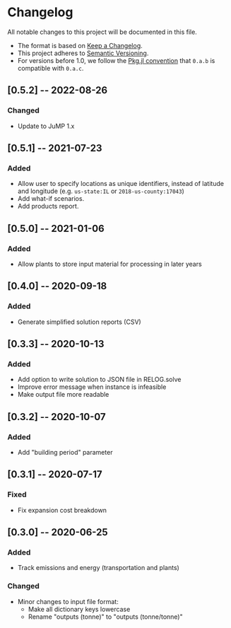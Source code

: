 # Changelog

All notable changes to this project will be documented in this file.

- The format is based on [Keep a Changelog][changelog].
- This project adheres to [Semantic Versioning][semver].
- For versions before 1.0, we follow the [Pkg.jl convention][pkjjl]
  that `0.a.b` is compatible with `0.a.c`.

[changelog]: https://keepachangelog.com/en/1.0.0/
[semver]: https://semver.org/spec/v2.0.0.html
[pkjjl]: https://pkgdocs.julialang.org/v1/compatibility/#compat-pre-1.0

## [0.5.2] -- 2022-08-26
### Changed
- Update to JuMP 1.x

## [0.5.1] -- 2021-07-23
### Added
- Allow user to specify locations as unique identifiers, instead of latitude and longitude (e.g. `us-state:IL` or `2018-us-county:17043`)
- Add what-if scenarios.
- Add products report.

## [0.5.0] -- 2021-01-06
### Added
- Allow plants to store input material for processing in later years

## [0.4.0] -- 2020-09-18
### Added
- Generate simplified solution reports (CSV)

## [0.3.3] -- 2020-10-13
### Added
- Add option to write solution to JSON file in RELOG.solve
- Improve error message when instance is infeasible
- Make output file more readable

## [0.3.2] -- 2020-10-07
### Added
- Add "building period" parameter

## [0.3.1] -- 2020-07-17
### Fixed
- Fix expansion cost breakdown

## [0.3.0] -- 2020-06-25
### Added
- Track emissions and energy (transportation and plants)

### Changed
- Minor changes to input file format:
    - Make all dictionary keys lowercase
    - Rename "outputs (tonne)" to "outputs (tonne/tonne)"
